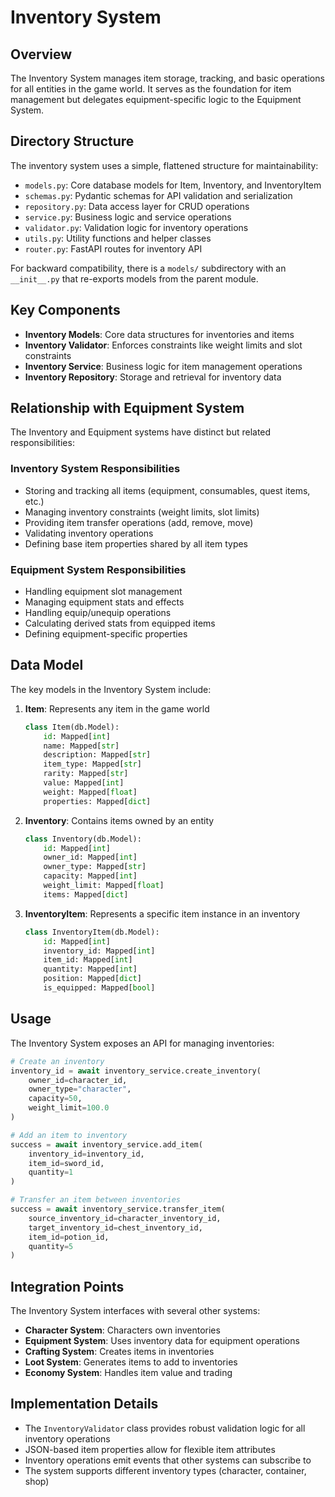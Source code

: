 # Inventory System

## Overview

The Inventory System manages item storage, tracking, and basic operations for all entities in the game world. It serves as the foundation for item management but delegates equipment-specific logic to the Equipment System.

## Directory Structure

The inventory system uses a simple, flattened structure for maintainability:

- `models.py`: Core database models for Item, Inventory, and InventoryItem
- `schemas.py`: Pydantic schemas for API validation and serialization
- `repository.py`: Data access layer for CRUD operations
- `service.py`: Business logic and service operations
- `validator.py`: Validation logic for inventory operations
- `utils.py`: Utility functions and helper classes
- `router.py`: FastAPI routes for inventory API

For backward compatibility, there is a `models/` subdirectory with an `__init__.py` that re-exports models from the parent module.

## Key Components

- **Inventory Models**: Core data structures for inventories and items
- **Inventory Validator**: Enforces constraints like weight limits and slot constraints
- **Inventory Service**: Business logic for item management operations
- **Inventory Repository**: Storage and retrieval for inventory data

## Relationship with Equipment System

The Inventory and Equipment systems have distinct but related responsibilities:

### Inventory System Responsibilities
- Storing and tracking all items (equipment, consumables, quest items, etc.)
- Managing inventory constraints (weight limits, slot limits)
- Providing item transfer operations (add, remove, move)
- Validating inventory operations
- Defining base item properties shared by all item types

### Equipment System Responsibilities
- Handling equipment slot management
- Managing equipment stats and effects
- Handling equip/unequip operations
- Calculating derived stats from equipped items
- Defining equipment-specific properties 

## Data Model

The key models in the Inventory System include:

1. **Item**: Represents any item in the game world
   ```python
   class Item(db.Model):
       id: Mapped[int]
       name: Mapped[str]
       description: Mapped[str]
       item_type: Mapped[str]
       rarity: Mapped[str]
       value: Mapped[int]
       weight: Mapped[float]
       properties: Mapped[dict]
   ```

2. **Inventory**: Contains items owned by an entity
   ```python
   class Inventory(db.Model):
       id: Mapped[int]
       owner_id: Mapped[int]
       owner_type: Mapped[str]
       capacity: Mapped[int]
       weight_limit: Mapped[float]
       items: Mapped[dict]
   ```

3. **InventoryItem**: Represents a specific item instance in an inventory
   ```python
   class InventoryItem(db.Model):
       id: Mapped[int]
       inventory_id: Mapped[int]
       item_id: Mapped[int]
       quantity: Mapped[int]
       position: Mapped[dict]
       is_equipped: Mapped[bool]
   ```

## Usage

The Inventory System exposes an API for managing inventories:

```python
# Create an inventory
inventory_id = await inventory_service.create_inventory(
    owner_id=character_id,
    owner_type="character",
    capacity=50,
    weight_limit=100.0
)

# Add an item to inventory
success = await inventory_service.add_item(
    inventory_id=inventory_id,
    item_id=sword_id,
    quantity=1
)

# Transfer an item between inventories
success = await inventory_service.transfer_item(
    source_inventory_id=character_inventory_id,
    target_inventory_id=chest_inventory_id,
    item_id=potion_id,
    quantity=5
)
```

## Integration Points

The Inventory System interfaces with several other systems:

- **Character System**: Characters own inventories
- **Equipment System**: Uses inventory data for equipment operations
- **Crafting System**: Creates items in inventories
- **Loot System**: Generates items to add to inventories
- **Economy System**: Handles item value and trading

## Implementation Details

- The `InventoryValidator` class provides robust validation logic for all inventory operations
- JSON-based item properties allow for flexible item attributes
- Inventory operations emit events that other systems can subscribe to
- The system supports different inventory types (character, container, shop)
